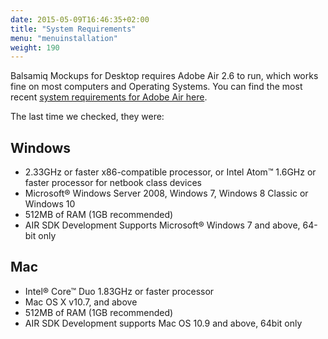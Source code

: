 ```yaml
---
date: 2015-05-09T16:46:35+02:00
title: "System Requirements"
menu: "menuinstallation"
weight: 190
---
```

Balsamiq Mockups for Desktop requires Adobe Air 2.6 to run, which works fine on most computers and Operating Systems. You can find the most recent [system requirements for Adobe Air here](http://www.adobe.com/products/air/tech-specs.html).

The last time we checked, they were:

## Windows

* 2.33GHz or faster x86-compatible processor, or Intel Atom™ 1.6GHz or faster processor for netbook class devices
* Microsoft® Windows Server 2008, Windows 7, Windows 8 Classic or Windows 10
* 512MB of RAM (1GB recommended)
* AIR SDK Development Supports Microsoft® Windows 7 and above, 64-bit only

## Mac

* Intel® Core™ Duo 1.83GHz or faster processor
* Mac OS X v10.7, and above
* 512MB of RAM (1GB recommended)
* AIR SDK Development supports Mac OS 10.9 and above, 64bit only
